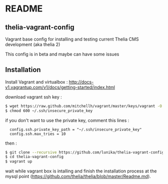 README
======

thelia-vagrant-config
---------------------

Vagrant base config for installing and testing current Thelia CMS development (aka thelia 2)

This config is in beta and maybe can have some issues

Installation
------------

Install Vagrant and virtualbox : http://docs-v1.vagrantup.com/v1/docs/getting-started/index.html

download vagrant ssh key :
``` bash
$ wget https://raw.github.com/mitchellh/vagrant/master/keys/vagrant -O ~/.ssh/insecure_private_key
$ chmod 600 ~/.ssh/insecure_private_key
```

if you don't want to use the private key, comment this lines :

```
  config.ssh.private_key_path = "~/.ssh/insecure_private_key"
  config.ssh.max_tries = 10
```

then :
``` bash
$ git clone --recursive https://github.com/lunika/thelia-vagrant-config.git
$ cd thelia-vagrant-config
$ vagrant up
```
wait while vagrant box is intalling and finish the installation process at the mysql point (https://github.com/thelia/thelia/blob/master/Readme.md).
